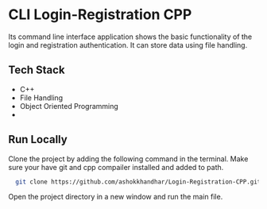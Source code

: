 # CLI Login-Registration CPP

Its command line interface application shows the basic functionality of the login and registration authentication.
It can store data using file handling.

## Tech Stack

- C++
- File Handling
- Object Oriented Programming
- 
## Run Locally

Clone the project by adding the following command in the terminal.
Make sure your have git and cpp compailer installed and added to path.

```bash
  git clone https://github.com/ashokkhandhar/Login-Registration-CPP.git
```

Open the project directory in a new window and run the main file.
